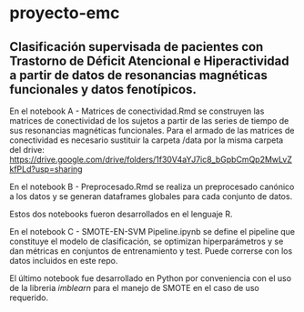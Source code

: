 # proyecto-emc
## Clasificación supervisada de pacientes con Trastorno de Déficit Atencional e Hiperactividad a partir de datos de resonancias magnéticas funcionales y datos fenotípicos.

En el notebook A - Matrices de conectividad.Rmd se construyen las matrices de conectividad de los sujetos a partir de las series de tiempo de sus resonancias magnéticas funcionales. 
Para el armado de las matrices de conectividad es necesario sustituir la carpeta /data por la misma carpeta del drive: https://drive.google.com/drive/folders/1f30V4aYJ7ic8_bGpbCmQp2MwLvZkfPLd?usp=sharing 

En el notebook B - Preprocesado.Rmd se realiza un preprocesado canónico a los datos y se generan dataframes globales para cada conjunto de datos.

Estos dos notebooks fueron desarrollados en el lenguaje R.

En el notebook C - SMOTE-EN-SVM Pipeline.ipynb se define el pipeline que constituye el modelo de clasificación, se optimizan hiperparámetros y se dan métricas en conjuntos de entrenamiento y test. Puede correrse con los datos incluidos en este repo.

El último notebook fue desarrollado en Python por conveniencia con el uso de la libreria *imblearn* para el manejo de SMOTE en el caso de uso requerido. 

